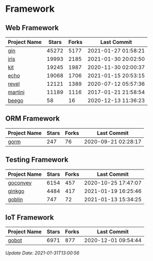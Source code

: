 # Framework

## Web Framework
| Project Name | Stars | Forks | Last Commit |
| ------------ | ----- | ----- | ----------- |
| [gin](https://github.com/gin-gonic/gin) | 45272 | 5177 | 2021-01-27 01:58:21 |
| [iris](https://github.com/kataras/iris) | 19993 | 2185 | 2021-01-30 20:02:50 |
| [kit](https://github.com/go-kit/kit) | 19245 | 1987 | 2020-11-30 02:00:37 |
| [echo](https://github.com/labstack/echo) | 19068 | 1706 | 2021-01-15 20:53:15 |
| [revel](https://github.com/revel/revel) | 12121 | 1389 | 2020-07-12 05:57:36 |
| [martini](https://github.com/go-martini/martini) | 11189 | 1116 | 2017-01-21 21:58:54 |
| [beego](https://github.com/astaxie/beego) | 58 | 16 | 2020-12-13 11:36:23 |

## ORM Framework
| Project Name | Stars | Forks | Last Commit |
| ------------ | ----- | ----- | ----------- |
| [gorm](https://github.com/jinzhu/gorm) | 247 | 76 | 2020-09-21 02:28:17 |

## Testing Framework
| Project Name | Stars | Forks | Last Commit |
| ------------ | ----- | ----- | ----------- |
| [goconvey](https://github.com/smartystreets/goconvey) | 6154 | 457 | 2020-10-25 17:47:07 |
| [ginkgo](https://github.com/onsi/ginkgo) | 4484 | 417 | 2021-01-19 16:25:46 |
| [goblin](https://github.com/franela/goblin) | 747 | 72 | 2021-01-13 15:34:25 |

## IoT Framework
| Project Name | Stars | Forks | Last Commit |
| ------------ | ----- | ----- | ----------- |
| [gobot](https://github.com/hybridgroup/gobot) | 6971 | 877 | 2020-12-01 09:54:44 |

*Update Date: 2021-01-31T13:00:56*